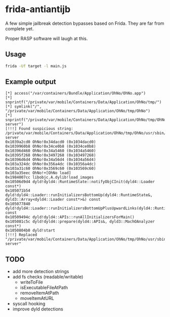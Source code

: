 # frida-antiantijb

A few simple jailbreak detection bypasses based on Frida. They are far from complete yet.

Proper RASP software will laugh at this.

## Usage

```bash
frida -Uf target -l main.js
```

## Example output

```plain
[*] access("/var/containers/Bundle/Application/OhNo/OhNo.app")
[*] snprintf("/private/var/mobile/Containers/Data/Application/OhNo/tmp/")
[*] symlink("/", "/private/var/mobile/Containers/Data/Application/OhNo/tmp/OhNo")
[*] snprintf("/private/var/mobile/Containers/Data/Application/OhNo/tmp/OhNo/usr/sbin/frida-server")
[!!!] Found suspicious string: /private/var/mobile/Containers/Data/Application/OhNo/tmp/OhNo/usr/sbin/frida-server
0x1039a2cd0 OhNo!0x34dacd0 (0x1034dacd0)
0x1039960b8 OhNo!0x34ce0b8 (0x1034ce0b8)
0x10396d460 OhNo!0x34a5460 (0x1034a5460)
0x10395f268 OhNo!0x3497268 (0x103497268)
0x10396d6d4 OhNo!0x34a56d4 (0x1034a56d4)
0x103a324dc OhNo!0x356a4dc (0x10356a4dc)
0x103a31c60 OhNo!0x3569c60 (0x103569c60)
0x103a35eec OhNo!+[OhNo load]
0x1984007cc libobjc.A.dylib!load_images
0x10506d9d4 dyld!dyld4::RuntimeState::notifyObjCInit(dyld4::Loader const*)
0x105071b54 dyld!dyld4::Loader::runInitializersBottomUp(dyld4::RuntimeState&, dyld3::Array<dyld4::Loader const*>&) const
0x105077840 dyld!dyld4::Loader::runInitializersBottomUpPlusUpwardLinks(dyld4::RuntimeState&) const
0x10509494c dyld!dyld4::APIs::runAllInitializersForMain()
0x105081c5c dyld!dyld4::prepare(dyld4::APIs&, dyld3::MachOAnalyzer const*)
0x1050804b0 dyld!start
[!!!] Replaced "/private/var/mobile/Containers/Data/Application/OhNo/tmp/OhNo/usr/sbin/frida-server"
```

## TODO

- add more detection strings
- add fs checks (readable/writable)
  - writeToFile
  - isExecutableFileAtPath
  - removeItemAtPath
  - moveItemAtURL
- syscall hooking
- improve dyld detections
